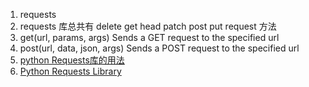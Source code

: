 1. requests 
2. requests 库总共有 delete get head patch post put request 方法
3. get(url, params, args)	Sends a GET request to the specified url
4. post(url, data, json, args)	Sends a POST request to the specified url
5. [python Requests库的用法](https://developer.aliyun.com/article/75535#slide-13)
6. [Python Requests Library](https://oxylabs.io/blog/python-requests)
